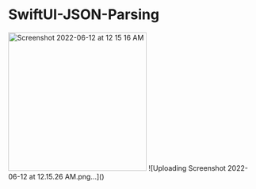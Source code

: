 # SwiftUI-JSON-Parsing
<img width="279" alt="Screenshot 2022-06-12 at 12 15 16 AM" src="https://user-images.githubusercontent.com/36000616/173200105-c57b0b6d-6cb8-4422-9883-d9e9ba2e8578.png">
![Uploading Screenshot 2022-06-12 at 12.15.26 AM.png…]()

